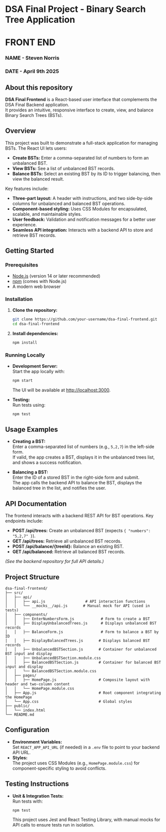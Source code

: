 # DSA Final Project - Binary Search Tree Application
# FRONT END
### NAME - Steven Norris
### DATE - April 9th 2025

## About this repository

**DSA Final Frontend** is a React-based user interface that complements the DSA Final Backend application.  
It provides an intuitive, responsive interface to create, view, and balance Binary Search Trees (BSTs).

## Overview

This project was built to demonstrate a full-stack application for managing BSTs. The React UI lets users:
- **Create BSTs:** Enter a comma-separated list of numbers to form an unbalanced BST.
- **View BSTs:** See a list of unbalanced BST records.
- **Balance BSTs:** Select an existing BST by its ID to trigger balancing, then view the balanced result.

Key features include:
- **Three-part layout:** A header with instructions, and two side-by-side columns for unbalanced and balanced BST operations.
- **Component-based styling:** Uses CSS Modules for encapsulated, scalable, and maintainable styles.
- **User feedback:** Validation and notification messages for a better user experience.
- **Seamless API integration:** Interacts with a backend API to store and retrieve BST records.

## Getting Started

### Prerequisites
- [Node.js](https://nodejs.org/) (version 14 or later recommended)
- [npm](https://www.npmjs.com/) (comes with Node.js)
- A modern web browser

### Installation
1. **Clone the repository:**
   ```bash
   git clone https://github.com/your-username/dsa-final-frontend.git
   cd dsa-final-frontend
   ```
2. **Install dependencies:**
   ```bash
   npm install
   ```

### Running Locally
- **Development Server:**  
  Start the app locally with:
  ```bash
  npm start
  ```  
  The UI will be available at [http://localhost:3000](http://localhost:3000).

- **Testing:**  
  Run tests using:
  ```bash
  npm test
  ```

## Usage Examples

- **Creating a BST:**  
  Enter a comma-separated list of numbers (e.g., `5,2,7`) in the left-side form.  
  If valid, the app creates a BST, displays it in the unbalanced trees list, and shows a success notification.

- **Balancing a BST:**  
  Enter the ID of a stored BST in the right-side form and submit.  
  The app calls the backend API to balance the BST, displays the balanced tree in the list, and notifies the user.

## API Documentation

The frontend interacts with a backend REST API for BST operations. Key endpoints include:
- **POST /api/trees:** Create an unbalanced BST (expects `{ "numbers": "5,2,7" }`).
- **GET /api/trees:** Retrieve all unbalanced BST records.
- **POST /api/balance/{treeId}:** Balance an existing BST.
- **GET /api/balanced:** Retrieve all balanced BST records.

*(See the backend repository for full API details.)*

## Project Structure

```
dsa-final-frontend/
├── src/
│   ├── api/
│   │   ├── api.js                  # API interaction functions
│   │   └── __mocks__/api.js       # Manual mock for API (used in tests)
│   ├── components/
│   │   ├── EnterNumbersForm.js            # Form to create a BST
│   │   ├── DisplayUnbalancedTrees.js      # Displays unbalanced BST records
│   │   ├── BalanceForm.js                 # Form to balance a BST by ID
│   │   ├── DisplayBalancedTrees.js       # Displays balanced BST records
│   │   ├── UnbalancedBSTSection.js       # Container for unbalanced BST input and display
│   │   ├── UnbalancedBSTSection.module.css
│   │   ├── BalancedBSTSection.js         # Container for balanced BST input and display
│   │   └── BalancedBSTSection.module.css
│   ├── pages/
│   │   ├── HomePage.js                   # Composite layout with header and two-column content
│   │   └── HomePage.module.css
│   ├── App.js                            # Root component integrating the HomePage
│   └── App.css                           # Global styles
├── public/
│   └── index.html
└── README.md
```

## Configuration

- **Environment Variables:**  
  Set `REACT_APP_API_URL` (if needed) in a `.env` file to point to your backend API URL.
- **Styles:**  
  The project uses CSS Modules (e.g., `HomePage.module.css`) for component-specific styling to avoid conflicts.

## Testing Instructions

- **Unit & Integration Tests:**  
  Run tests with:
  ```bash
  npm test
  ```
  This project uses Jest and React Testing Library, with manual mocks for API calls to ensure tests run in isolation.



